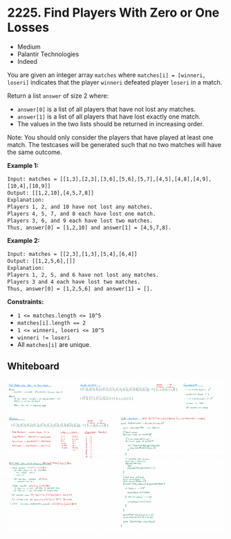 # 2225. Find Players With Zero or One Losses
- Medium
- Palantir Technologies
- Indeed

You are given an integer array `matches` where `matches[i] = [winneri, loseri]`
indicates that the player `winneri` defeated player `loseri` in a match.

Return a list `answer` of size 2 where:
- `answer[0]` is a list of all players that have not lost any matches.
- `answer[1]` is a list of all players that have lost exactly one match.
- The values in the two lists should be returned in increasing order.

Note:
You should only consider the players that have played at least one match.
The testcases will be generated such that no two matches will have the same
outcome.

**Example 1:**
```
Input: matches = [[1,3],[2,3],[3,6],[5,6],[5,7],[4,5],[4,8],[4,9],[10,4],[10,9]]
Output: [[1,2,10],[4,5,7,8]]
Explanation:
Players 1, 2, and 10 have not lost any matches.
Players 4, 5, 7, and 8 each have lost one match.
Players 3, 6, and 9 each have lost two matches.
Thus, answer[0] = [1,2,10] and answer[1] = [4,5,7,8].
```

**Example 2:**
```
Input: matches = [[2,3],[1,3],[5,4],[6,4]]
Output: [[1,2,5,6],[]]
Explanation:
Players 1, 2, 5, and 6 have not lost any matches.
Players 3 and 4 each have lost two matches.
Thus, answer[0] = [1,2,5,6] and answer[1] = [].
```

**Constraints:**
- `1 <= matches.length <= 10^5`
- `matches[i].length == 2`
- `1 <= winneri, loseri <= 10^5`
- `winneri != loseri`
- All `matches[i]` are unique.

## Whiteboard
![Whiteboard Image][whiteboard-image]

<!-- Refs -->
[whiteboard-image]: whiteboard.jpg
